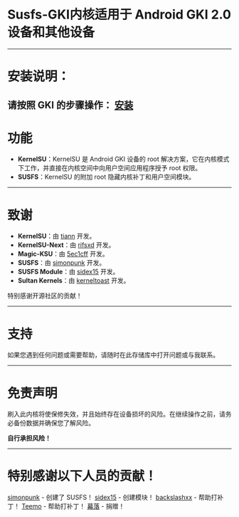 # Susfs-GKI内核适用于 Android GKI 2.0 设备和其他设备


---


# 安装说明：

请按照 GKI 的步骤操作：
[安装](https://kernelsu.org/guide/installation.html)
---

# 功能

- **KernelSU**：KernelSU 是 Android GKI 设备的 root 解决方案，它在内核模式下工作，并直接在内核空间中向用户空间应用程序授予 root 权限。
- **SUSFS**：KernelSU 的附加 root 隐藏内核补丁和用户空间模块。

---

# 致谢

- **KernelSU**：由 [tiann](https://github.com/tiann) 开发。
 - **KernelSU-Next**：由 [rifsxd](https://github.com/rifsxd/KernelSU-Next) 开发。
- **Magic-KSU**：由 [5ec1cff](https://github.com/5ec1cff/KernelSU) 开发。
- **SUSFS**：由 [simonpunk](https://gitlab.com/simonpunk/susfs4ksu.git) 开发。
- **SUSFS Module**：由 [sidex15](https://github.com/sidex15) 开发。
- **Sultan Kernels**：由 [kerneltoast](https://github.com/kerneltoast) 开发。

特别感谢开源社区的贡献！

---

# 支持

如果您遇到任何问题或需要帮助，请随时在此存储库中打开问题或与我联系。

 ---

# 免责声明

刷入此内核将使保修失效，并且始终存在设备损坏的风险。在继续操作之前，请务必备份数据并确保您了解风险。

**自行承担风险！**

---

# 特别感谢以下人员的贡献！
[simonpunk](https://gitlab.com/simonpunk/susfs4ksu.git) - 创建了 SUSFS！
[sidex15](https://github.com/sidex15) - 创建模块！
[backslashxx](https://github.com/backslashxx) - 帮助打补丁！
[Teemo](https://github.com/liqideqq) - 帮助打补丁！
[幕落](https://github.com/MuLuo688) - 捐赠！
